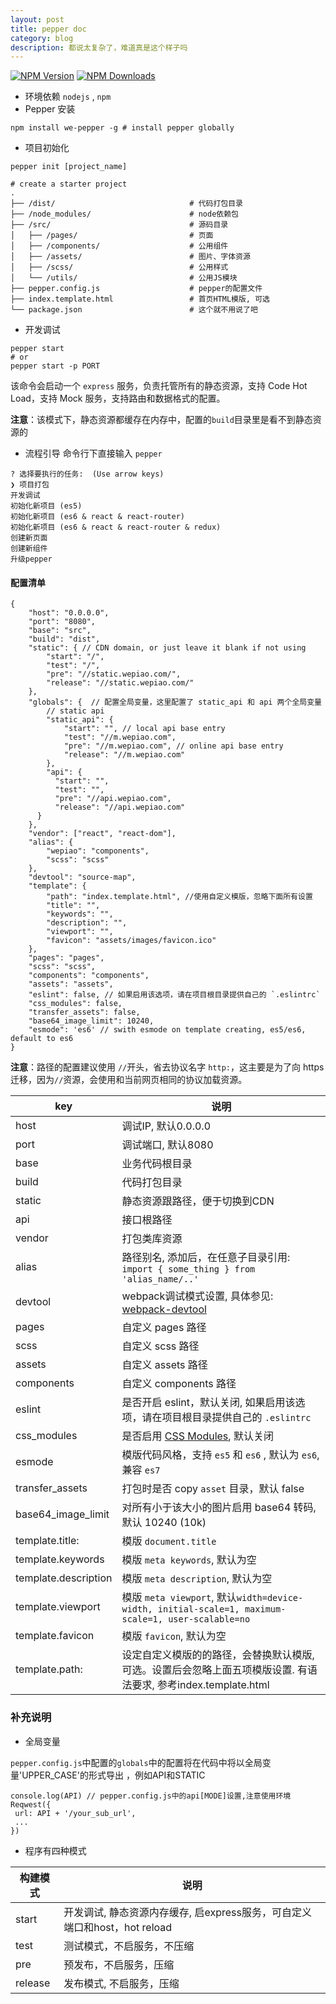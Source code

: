 ```yaml
---
layout: post
title: pepper doc
category: blog
description: 都说太复杂了，难道真是这个样子吗
---
```


[![NPM Version](http://img.shields.io/npm/v/we-pepper.svg?style=flat)](https://www.npmjs.org/package/we-pepper)
[![NPM Downloads](https://img.shields.io/npm/dm/we-pepper.svg?style=flat)](https://www.npmjs.org/package/we-pepper)

*  环境依赖 `nodejs` , `npm`
*  Pepper 安装   
```
npm install we-pepper -g # install pepper globally
```
*  项目初始化    

```
pepper init [project_name] 

# create a starter project
.
├── /dist/                              # 代码打包目录
├── /node_modules/                      # node依赖包
├── /src/                               # 源码目录
│   ├── /pages/                         # 页面
│   ├── /components/                    # 公用组件
│   ├── /assets/                        # 图片、字体资源
│   ├── /scss/                          # 公用样式    
│   └── /utils/                         # 公用JS模块
├── pepper.config.js                    # pepper的配置文件
├── index.template.html                 # 首页HTML模版, 可选
└── package.json                        # 这个就不用说了吧
```

*  开发调试 
 
```
pepper start
# or
pepper start -p PORT

```
该命令会启动一个 `express` 服务，负责托管所有的静态资源，支持 Code Hot Load，支持 Mock 服务，支持路由和数据格式的配置。
  
   **注意**：该模式下，静态资源都缓存在内存中，配置的`build`目录里是看不到静态资源的  

*  流程引导  命令行下直接输入 `pepper` 
 
```
? 选择要执行的任务:  (Use arrow keys)
❯ 项目打包
开发调试
初始化新项目 (es5)
初始化新项目 (es6 & react & react-router)
初始化新项目 (es6 & react & react-router & redux)
创建新页面
创建新组件
升级pepper

```
#### 配置清单  

```
{
    "host": "0.0.0.0",
    "port": "8080",
    "base": "src",
    "build": "dist",
    "static": { // CDN domain, or just leave it blank if not using
        "start": "/",
        "test": "/",
        "pre": "//static.wepiao.com/",
        "release": "//static.wepiao.com/"
    },
    "globals": {  // 配置全局变量，这里配置了 static_api 和 api 两个全局变量
        // static api
        "static_api": {
            "start": "", // local api base entry
            "test": "//m.wepiao.com",
            "pre": "//m.wepiao.com", // online api base entry
            "release": "//m.wepiao.com"
        },
        "api": {
          "start": "",
          "test": "",
          "pre": "//api.wepiao.com",
          "release": "//api.wepiao.com"
      }
    },
    "vendor": ["react", "react-dom"],
    "alias": {
        "wepiao": "components",
        "scss": "scss"
    },
    "devtool": "source-map",
    "template": {
        "path": "index.template.html", //使用自定义模版，忽略下面所有设置
        "title": "",
        "keywords": "",
        "description": "",
        "viewport": "",
        "favicon": "assets/images/favicon.ico"
    },
    "pages": "pages",
    "scss": "scss",
    "components": "components",
    "assets": "assets",
    "eslint": false, // 如果启用该选项，请在项目根目录提供自己的 `.eslintrc`
    "css_modules": false,
    "transfer_assets": false,
    "base64_image_limit": 10240,
    "esmode": 'es6' // swith esmode on template creating, es5/es6, default to es6
}
```
**注意**：路径的配置建议使用 `//`开头，省去协议名字 `http:`，这主要是为了向 https 迁移，因为`//`资源，会使用和当前网页相同的协议加载资源。

key                  | 说明                                                                                                       
----                 |----------
host                 | 调试IP, 默认0.0.0.0                                                                                        
port                 | 调试端口, 默认8080                                                                                         
base                 | 业务代码根目录                                                                                             
build                | 代码打包目录                                                                                               
static               | 静态资源跟路径，便于切换到CDN                                                                              
api                  | 接口根路径                                                                                                 
vendor               | 打包类库资源                                                                                               
alias                | 路径别名, 添加后，在任意子目录引用: `import { some_thing } from 'alias_name/..'`                           
devtool              | webpack调试模式设置, 具体参见: [webpack-devtool](http://webpack.github.io/docs/configuration.html#devtool) 
pages                | 自定义 pages 路径                                                                                          
scss                 | 自定义 scss 路径                                                                                           
assets               | 自定义 assets 路径                                                                                         
components           | 自定义 components 路径                                                                                     
eslint               | 是否开启 eslint，默认关闭, 如果启用该选项，请在项目根目录提供自己的 `.eslintrc`                            
css_modules          | 是否启用 [CSS Modules](https://github.com/css-modules/css-modules), 默认关闭                               
esmode               | 模版代码风格，支持 `es5` 和 `es6` , 默认为 `es6`, 兼容 `es7`                                               
transfer_assets      | 打包时是否 copy `asset` 目录，默认 false                                                                   
base64_image_limit   | 对所有小于该大小的图片启用 base64 转码, 默认 10240 (10k)                                                   
template.title:      | 模版 `document.title`                                                                                      
template.keywords    | 模版 `meta keywords`, 默认为空                                                                             
template.description | 模版 `meta description`, 默认为空                                                                          
template.viewport    | 模版 `meta viewport`, 默认`width=device-width, initial-scale=1, maximum-scale=1, user-scalable=no`         
template.favicon     | 模版 `favicon`, 默认为空                                                                                   
template.path:       | 设定自定义模版的的路径，会替换默认模版,可选。设置后会忽略上面五项模版设置. 有语法要求, 参考index.template.html 

### 补充说明

  -  全局变量  

 `pepper.config.js`中配置的`globals`中的配置将在代码中将以全局变量'UPPER_CASE'的形式导出 ，例如API和STATIC  

```
console.log(API) // pepper.config.js中的api[MODE]设置,注意使用环境
Reqwest({
 url: API + '/your_sub_url',
 ...
})
```
  -  程序有四种模式  

构建模式            |  说明
----                |----
start               |开发调试, 静态资源内存缓存, 启express服务，可自定义端口和host，hot reload
test                |测试模式，不启服务，不压缩 
pre                 |预发布，不启服务，压缩
release             |发布模式, 不启服务，压缩
